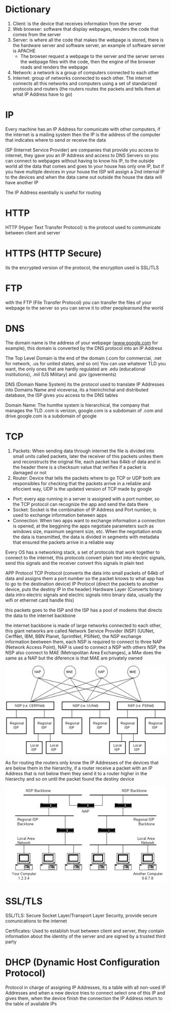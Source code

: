 # Dictionary
1. Client: is the device that receives information from the server
2. Web browser: software that display webpages, renders the code that comes from the server
3. Server: is where all the code that makes the webpage is stored, there is the hardware server and software server, an example of software server is APACHE
    + The browser request a webpage to the server and the server serves the webpage files with the code, then the engine of the browser reads and renders the webpage
4. Network: a network is a group of computers connected to each other
5. Internet: group of networks connected to each other. The internet connects all this networks and computers using a set of standarized protocols and routers (the routers routes the packets and tells them at what IP Address have to go)

# IP
Every machine has an IP Address for comunicate with other computers, if the internet is a mailing system then the IP is the address of the computer that indicates where to send or receive the data

ISP (Internet Service Provider) are companies that provide you access to internet, they gave you an IP Address and access to DNS Servers so you can connect to webpages without having to know his IP, to the outside world all the data that comes and goes to your house has only one IP, but if you have multiple devices in your house the ISP will assign a 2nd internal IP to the devices and when the data came out outside the house the data will have another IP

The IP Address esentially is useful for routing

# HTTP
HTTP (Hyper Text Transfer Protocol) is the protocol used to communicate between client and server

# HTTPS (HTTP Secure) 
its the encrypted version of the protocol, the encryption used is SSL/TLS

# FTP
with the FTP (File Transfer Protocol) you can transfer the files of your webpage to the server so you can serve it to other peoplearound the world 

# DNS
The domain name is the address of your webpage (www.google.com for example), this domain is converted by the DNS protocol into an IP Address

The Top Level Domain is the end of the domain (.com for commercial, .net for network, .us for united states, and so on)
You can use whatever TLD you want, the only ones that are hardly regulated are .edu (educational institutions), .mil (US Military) and .gov (goverments)

DNS (Domain Name System) its the protocol used to translate IP Addresses into Domains Name and viceversa, its a hierirchichal and distributed database, the ISP gives you access to the DNS tables

Domain Name: The humthe system is hierarchical, the company that manages the TLD .com is verizon, google.com is a subdomain of .com and drive.google.com is a subdomain of google

# TCP
1. Packets: When sending data through internet the file is divided into small units called packets, later the receiver of this packets unites them and reconstructs the original file, each packet has 64kb of data and in the header there is a checksum value that verifies if a packet is damaged or not
2. Router: Device that tells the packets where to go
TCP or UDP both are responsibles for checking that the packets arrive in a reliable and eficcient way, UDP is the updated version of TCP made by google

+ Port: every app running in a server is assigned with a port number, so the TCP protocol can recognize the app and send the data there
+ Socket: Socket is the combination of IP Address and Port number, is used to exchange information between apps
+ Connection: When two apps want to exchange information a connection is opened, at the beggining the apps negotiate parameters such as windows size, maximum segment size, etc. When the negotiation ends the data is transmitted, the data is divided in segments with metadata that ensured the packets arrive in a reliable way

Every OS has a networking stack, a set of protocols that work together to connect to the internet, this protocols convert plain text into electric signals, send this signals and the receiver convert this signals in plain text

APP Protocol
TCP Protocol (converts the data into small packets of 64kb of data and assigns them a port number so the packet knows to what app has to go to the destination device)
IP Protocol (direct the packets to another device, puts the destiny IP in the header)
Hardware Layer (Converts binary data intro electric signals and electric signals intro binary data, usually the wifi or ethernet card handle this)

this packets goes to the ISP and the ISP has a pool of modems that directs the data to the internet backbone

the internet backbone is made of large networks connected to each other, this giant networks are called Network Service Provider (NSP) (UUNet, CerfNet, IBM, BBN Planet, SprintNet, PSINet), the NSP exchange information beetween them, each NSP is required to connect to three NAP (Network Access Point), NAP is used to connect a NSP with others NSP, the NSP also connect to MAE (Metropolitan Area Exchanges), a MAe does the same as a NAP but the diference is that MAE are privately owned

![graph of the internet infrastructure](internetInfrastructure.gif)

As for routing the routers only know the IP Addresses of the devices that are below them in the hierarchy, if a router receive a packet with an IP Address that is not below them they send it to a router higher in the hierarchy and so on until the packet found the destiny device

![graph of the routing of routers](routerRouting.gif)

# SSL/TLS
SSL/TLS: Secure Socket Layer/Transport Layer Security, provide secure comunications to the internet

Certificates: Used to establish trust between client and server, they contain information about the identity of the server and are signed by a trusted third party

# DHCP (Dynamic Host Configuration Protocol)
Protocol in charge of assigning IP Addresses, its a table with all non-used IP Addresses and when a new device tries to connect select one of this IP and gives them, when the device finish the connection the IP Address return to the table of available IPs

